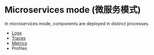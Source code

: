 # Microservices mode (微服务模式)

In microservices mode, components are deployed in distinct processes.

- [Logs](./logs)
- [Traces](./traces)
- [Metrics](./metrics)
- Profiles
